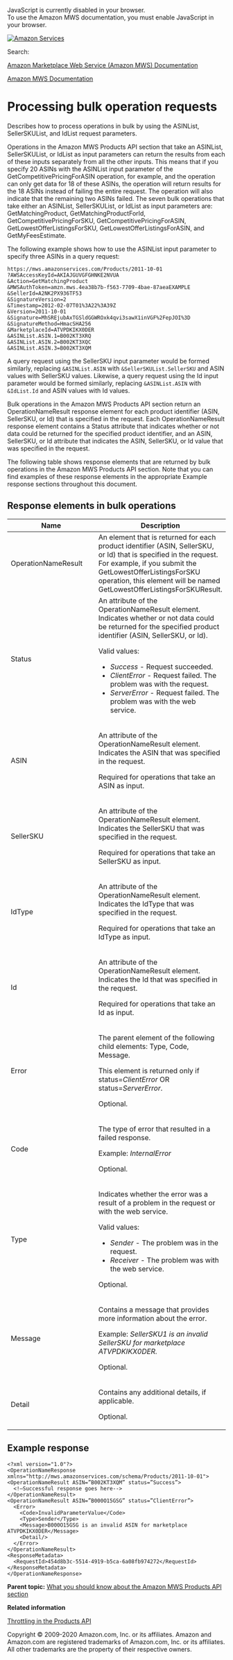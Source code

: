 <div id="MWSDX_noscript">

JavaScript is currently disabled in your browser.  
To use the Amazon MWS documentation, you must enable JavaScript in your
browser.

</div>

<div id="MWSDX_divtop">

[![Amazon
Services](https://images-na.ssl-images-amazon.com/images/G/08/mwsportal/fr_FR/amazonservices.gif "Amazon Services")](http://services.amazon.fr)

<div id="MWSDX_search">

<span id="MWSDX_searchlbl">Search:</span>

</div>

  
<span id="MWSDX_titlebar">[Amazon Marketplace Web Service (Amazon MWS)
Documentation](https://developer.amazonservices.fr/gp/mws/docs.html)</span>

</div>

<div id="MWSDX_divbottom">

<div id="MWSDX_divleft">

<div id="MWSDX_toc">

</div>

</div>

<div id="MWSDX_divright">

<div id="MWSDX_content">

<span id="MWSDX_breadcrumbs">[Amazon MWS
Documentation](https://developer.amazonservices.fr/gp/mws/docs.html)</span>

<div id="Products_BulkProcessing" class="nested0">

# Processing bulk operation requests

<div class="body">

Describes how to process operations in bulk by using the <span
class="keyword parmname">ASINList</span>, <span
class="keyword parmname">SellerSKUList</span>, and <span
class="keyword parmname">IdList</span> request parameters.

Operations in the <span class="ph">Amazon MWS</span> <span
class="ph">Products API section</span> that take an <span
class="keyword parmname">ASINList</span>, <span
class="keyword parmname">SellerSKUList</span>, or <span
class="keyword parmname">IdList</span> as input parameters can return
the results from each of these inputs separately from all the other
inputs. This means that if you specify 20 ASINs with the <span
class="keyword parmname">ASINList</span> input parameter of the <span
class="keyword apiname">GetCompetitivePricingForASIN</span> operation,
for example, and the operation can only get data for 18 of these ASINs,
the operation will return results for the 18 ASINs instead of failing
the entire request. The operation will also indicate that the remaining
two ASINs failed. The seven bulk operations that take either an <span
class="keyword parmname">ASINList</span>, <span
class="keyword parmname">SellerSKUList</span>, or <span
class="keyword parmname">IdList</span> as input parameters are: <span
class="keyword apiname">GetMatchingProduct</span>, <span
class="keyword apiname">GetMatchingProductForId</span>, <span
class="keyword apiname">GetCompetitivePricingForSKU</span>, <span
class="keyword apiname">GetCompetitivePricingForASIN</span>, <span
class="keyword apiname">GetLowestOfferListingsForSKU</span>, <span
class="keyword apiname">GetLowestOfferListingsForASIN</span>, and <span
class="keyword apiname">GetMyFeesEstimate</span>.

The following example shows how to use the <span
class="keyword parmname">ASINList</span> input parameter to specify
three ASINs in a query request:

<div class="p">

``` pre
https://mws.amazonservices.com/Products/2011-10-01
?AWSAccessKeyId=AKIAJGUVGFGHNKE2NVUA
&Action=GetMatchingProduct
&MWSAuthToken=amzn.mws.4ea38b7b-f563-7709-4bae-87aeaEXAMPLE
&SellerId=A2NK2PX936TF53
&SignatureVersion=2
&Timestamp=2012-02-07T01%3A22%3A39Z
&Version=2011-10-01
&Signature=MhSREjubAxTGSldGGWROxk4qvi3sawX1inVGF%2FepJOI%3D
&SignatureMethod=HmacSHA256
&MarketplaceId=ATVPDKIKX0DER
&ASINList.ASIN.1=B002KT3XRQ
&ASINList.ASIN.2=B002KT3XQC
&ASINList.ASIN.3=B002KT3XQM
```

</div>

A query request using the <span
class="keyword parmname">SellerSKU</span> input parameter would be
formed similarly, replacing `&ASINList.ASIN` with
`&SellerSKUList.SellerSKU` and <span
class="keyword parmname">ASIN</span> values with <span
class="keyword parmname">SellerSKU</span> values. Likewise, a query
request using the <span class="keyword parmname">Id</span> input
parameter would be formed similarly, replacing `&ASINList.ASIN` with
`&IdList.Id` and <span class="keyword parmname">ASIN</span> values with
<span class="keyword parmname">Id</span> values.

Bulk operations in the <span class="ph">Amazon MWS</span> <span
class="ph">Products API section</span> return an <span
class="keyword parmname">OperationNameResult</span> response element for
each product identifier (<span class="keyword parmname">ASIN</span>,
<span class="keyword parmname">SellerSKU</span>, or <span
class="keyword parmname">Id</span>) that is specified in the request.
Each <span class="keyword parmname">OperationNameResult</span> response
element contains a <span class="keyword parmname">Status</span>
attribute that indicates whether or not data could be returned for the
specified product identifier, and an <span
class="keyword parmname">ASIN</span>, <span
class="keyword parmname">SellerSKU</span>, or <span
class="keyword parmname">Id</span> attribute that indicates the <span
class="keyword parmname">ASIN</span>, <span
class="keyword parmname">SellerSKU</span>, or <span
class="keyword parmname">Id</span> value that was specified in the
request.

The following table shows response elements that are returned by bulk
operations in the <span class="ph">Amazon MWS</span> <span
class="ph">Products API section</span>. Note that you can find examples
of these response elements in the appropriate Example response sections
throughout this document.

<div class="section">

## Response elements in bulk operations

<div class="tablenoborder">

<table class="table" data-cellpadding="4" data-cellspacing="0" data-summary="" data-frame="border" data-border="1" data-rules="all">
<colgroup>
<col style="width: 50%" />
<col style="width: 50%" />
</colgroup>
<thead class="thead" data-align="left">
<tr class="header row">
<th id="d260380e233" class="entry" data-valign="top" width="NaN%">Name</th>
<th id="d260380e236" class="entry" data-valign="top" width="NaN%">Description</th>
</tr>
</thead>
<tbody class="tbody">
<tr class="odd row">
<td class="entry" data-valign="top" width="NaN%" headers="d260380e233 "><span class="keyword parmname">OperationNameResult</span></td>
<td class="entry" data-valign="top" width="NaN%" headers="d260380e236 ">An element that is returned for each product identifier (<span class="keyword parmname">ASIN</span>, <span class="keyword parmname">SellerSKU</span>, or <span class="keyword parmname">Id</span>) that is specified in the request. For example, if you submit the <span class="keyword apiname">GetLowestOfferListingsForSKU</span> operation, this element will be named <span class="keyword parmname">GetLowestOfferListingsForSKUResult.</span></td>
</tr>
<tr class="even row">
<td class="entry" data-valign="top" width="NaN%" headers="d260380e233 "><span class="keyword parmname">Status</span></td>
<td class="entry" data-valign="top" width="NaN%" headers="d260380e236 ">An attribute of the <span class="keyword parmname">OperationNameResult</span> element. Indicates whether or not data could be returned for the specified product identifier (<span class="keyword parmname">ASIN</span>, <span class="keyword parmname">SellerSKU</span>, or <span class="keyword parmname">Id</span>).
<p>Valid values:</p>
<ul>
<li><var class="keyword varname">Success</var> - Request succeeded.</li>
<li><var class="keyword varname">ClientError</var> - Request failed. The problem was with the request.</li>
<li><var class="keyword varname">ServerError</var> - Request failed. The problem was with the web service.</li>
</ul></td>
</tr>
<tr class="odd row">
<td class="entry" data-valign="top" width="NaN%" headers="d260380e233 "><span class="keyword parmname">ASIN</span></td>
<td class="entry" data-valign="top" width="NaN%" headers="d260380e236 "><p>An attribute of the <span class="keyword parmname">OperationNameResult</span> element. Indicates the <span class="keyword parmname">ASIN</span> that was specified in the request.</p>
<p>Required for operations that take an <span class="keyword parmname">ASIN</span> as input.</p></td>
</tr>
<tr class="even row">
<td class="entry" data-valign="top" width="NaN%" headers="d260380e233 "><span class="keyword parmname">SellerSKU</span></td>
<td class="entry" data-valign="top" width="NaN%" headers="d260380e236 "><p>An attribute of the <span class="keyword parmname">OperationNameResult</span> element. Indicates the <span class="keyword parmname">SellerSKU</span> that was specified in the request.</p>
<p>Required for operations that take an <span class="keyword parmname">SellerSKU</span> as input.</p></td>
</tr>
<tr class="odd row">
<td class="entry" data-valign="top" width="NaN%" headers="d260380e233 "><span class="keyword parmname">IdType</span></td>
<td class="entry" data-valign="top" width="NaN%" headers="d260380e236 "><p>An attribute of the <span class="keyword parmname">OperationNameResult</span> element. Indicates the <span class="keyword parmname">IdType</span> that was specified in the request.</p>
<p>Required for operations that take an <span class="keyword parmname">IdType</span> as input.</p></td>
</tr>
<tr class="even row">
<td class="entry" data-valign="top" width="NaN%" headers="d260380e233 "><span class="keyword parmname">Id</span></td>
<td class="entry" data-valign="top" width="NaN%" headers="d260380e236 "><p>An attribute of the <span class="keyword parmname">OperationNameResult</span> element. Indicates the <span class="keyword parmname">Id</span> that was specified in the request.</p>
<p>Required for operations that take an <span class="keyword parmname">Id</span> as input.</p></td>
</tr>
<tr class="odd row">
<td class="entry" data-valign="top" width="NaN%" headers="d260380e233 "><span class="keyword parmname">Error</span></td>
<td class="entry" data-valign="top" width="NaN%" headers="d260380e236 "><p>The parent element of the following child elements: <span class="keyword parmname">Type</span>, <span class="keyword parmname">Code</span>, <span class="keyword parmname">Message</span>.</p>
<p>This element is returned only if <span class="keyword parmname">status</span>=<var class="keyword varname">ClientError</var> OR <span class="keyword parmname">status</span>=<var class="keyword varname">ServerError</var>.</p>
<p>Optional.</p></td>
</tr>
<tr class="even row">
<td class="entry" data-valign="top" width="NaN%" headers="d260380e233 "><span class="keyword parmname">Code</span></td>
<td class="entry" data-valign="top" width="NaN%" headers="d260380e236 "><p>The type of error that resulted in a failed response.</p>
<p>Example: <var class="keyword varname">InternalError</var></p>
<p>Optional.</p></td>
</tr>
<tr class="odd row">
<td class="entry" data-valign="top" width="NaN%" headers="d260380e233 "><span class="keyword parmname">Type</span></td>
<td class="entry" data-valign="top" width="NaN%" headers="d260380e236 "><p>Indicates whether the error was a result of a problem in the request or with the web service.</p>
<div class="p">
Valid values:
<ul>
<li><var class="keyword varname">Sender</var> - The problem was in the request.</li>
<li><var class="keyword varname">Receiver</var> - The problem was with the web service.</li>
</ul>
</div>
<p>Optional.</p></td>
</tr>
<tr class="even row">
<td class="entry" data-valign="top" width="NaN%" headers="d260380e233 "><span class="keyword parmname">Message</span></td>
<td class="entry" data-valign="top" width="NaN%" headers="d260380e236 "><p>Contains a message that provides more information about the error.</p>
<p>Example: <var class="keyword varname">SellerSKU1 is an invalid SellerSKU for marketplace                                             ATVPDKIKX0DER.</var></p>
<p>Optional.</p></td>
</tr>
<tr class="odd row">
<td class="entry" data-valign="top" width="NaN%" headers="d260380e233 "><span class="keyword parmname">Detail</span></td>
<td class="entry" data-valign="top" width="NaN%" headers="d260380e236 "><p>Contains any additional details, if applicable.</p>
<p>Optional.</p></td>
</tr>
</tbody>
</table>

</div>

</div>

<div class="section">

## Example response

``` pre
<?xml version="1.0"?>
<OperationNameResponse xmlns="http://mws.amazonservices.com/schema/Products/2011-10-01">
<OperationNameResult ASIN=”B002KT3XQM” status=”Success”>
  <!—Successful response goes here-->
</OperationNameResult>
<OperationNameResult ASIN=”B000O15GSG” status=”ClientError”>
  <Error>
    <Code>InvalidParameterValue</Code>
    <Type>Sender</Type>
    <Message>B000O15GSG is an invalid ASIN for marketplace ATVPDKIKX0DER</Message>
    <Detail/>
  </Error>
</OperationNameResult>
<ResponseMetadata>
  <RequestId>454d8b3c-5514-4919-b5ca-6a08fb974272</RequestId>
</ResponseMetadata>
</OperationNameResponse>
```

</div>

</div>

<div class="related-links">

<div class="familylinks">

<div class="parentlink">

**Parent topic:**
<a href="../products/Products_Overview.md" class="link">What you should know about the Amazon MWS Products API section</a>

</div>

</div>

<div class="relinfo">

**Related information**  

<div>

<a href="../products/Products_Throttling.md" class="link" title="Describes the throttling policy for the Products API section.">Throttling in the Products API</a>

</div>

</div>

</div>

</div>

<div id="MWSDX_footer">

Copyright © 2009-2020 Amazon.com, Inc. or its affiliates. Amazon and
Amazon.com are registered trademarks of Amazon.com, Inc. or its
affiliates. All other trademarks are the property of their respective
owners.

</div>

</div>

</div>

<div style="clear: both;">

</div>

</div>

